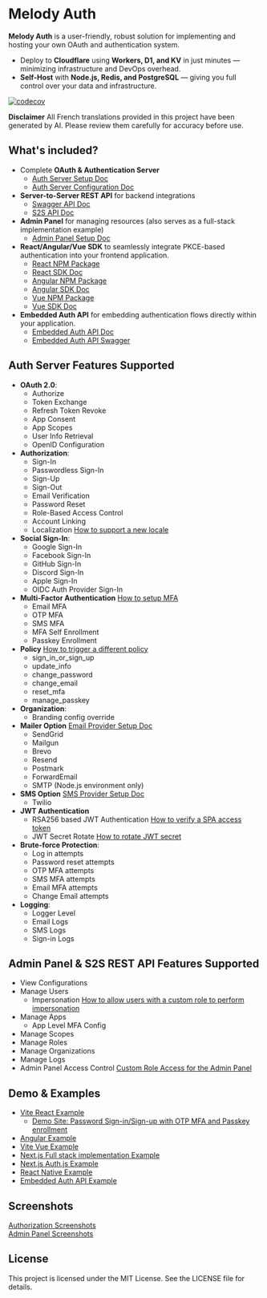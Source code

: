 # Melody Auth

**Melody Auth** is a user-friendly, robust solution for implementing and hosting your own OAuth and authentication system.
- Deploy to **Cloudflare** using **Workers, D1, and KV** in just minutes — minimizing infrastructure and DevOps overhead.
- **Self-Host** with **Node.js, Redis, and PostgreSQL** — giving you full control over your data and infrastructure.

[![codecov](https://codecov.io/gh/ValueMelody/melody-auth/graph/badge.svg?token=AB3C1DCJJM)](https://codecov.io/gh/ValueMelody/melody-auth)

**Disclaimer** All French translations provided in this project have been generated by AI. Please review them carefully for accuracy before use.

## What's included?
- Complete **OAuth & Authentication Server**
  - [Auth Server Setup Doc](https://auth.valuemelody.com/auth-server-setup.html)
  - [Auth Server Configuration Doc](https://auth.valuemelody.com/auth-server-configuration.html)
- **Server-to-Server REST API** for backend integrations
  - [Swagger API Doc](https://auth-server.valuemelody.com/api/v1/swagger)
  - [S2S API Doc](https://auth.valuemelody.com/s2s-api.html)
- **Admin Panel** for managing resources (also serves as a full-stack implementation example)
  - [Admin Panel Setup Doc](https://auth.valuemelody.com/admin-panel-setup.html)
- **React/Angular/Vue SDK** to seamlessly integrate PKCE-based authentication into your frontend application.
  - [React NPM Package](https://www.npmjs.com/package/@melody-auth/react)
  - [React SDK Doc](https://auth.valuemelody.com/react-sdk.html)
  - [Angular NPM Package](https://www.npmjs.com/package/@melody-auth/angular)
  - [Angular SDK Doc](https://auth.valuemelody.com/angular-sdk.html)
  - [Vue NPM Package](https://www.npmjs.com/package/@melody-auth/vue)
  - [Vue SDK Doc](https://auth.valuemelody.com/vue-sdk.html)
- **Embedded Auth API** for embedding authentication flows directly within your application.
  - [Embedded Auth API Doc](https://auth.valuemelody.com/embedded-auth-api.html)
  - [Embedded Auth API Swagger](https://auth-server.valuemelody.com/api/v1/embedded-swagger)

## Auth Server Features Supported
- <b>OAuth 2.0</b>:
  - Authorize
  - Token Exchange
  - Refresh Token Revoke
  - App Consent
  - App Scopes
  - User Info Retrieval
  - OpenID Configuration
- <b>Authorization</b>:
  - Sign-In
  - Passwordless Sign-In
  - Sign-Up
  - Sign-Out
  - Email Verification
  - Password Reset
  - Role-Based Access Control
  - Account Linking
  - Localization [How to support a new locale](https://auth.valuemelody.com/q_a.html#how-to-support-a-new-locale)
- <b>Social Sign-In</b>:
  - Google Sign-In
  - Facebook Sign-In
  - GitHub Sign-In
  - Discord Sign-In
  - Apple Sign-In
  - OIDC Auth Provider Sign-In
- <b>Multi-Factor Authentication</b> [How to setup MFA](https://auth.valuemelody.com/q_a.html#how-to-setup-mfa)
  - Email MFA
  - OTP MFA
  - SMS MFA
  - MFA Self Enrollment
  - Passkey Enrollment
- <b>Policy</b> [How to trigger a different policy](https://auth.valuemelody.com/q_a.html#how-to-trigger-a-different-policy)
  - sign_in_or_sign_up
  - update_info
  - change_password
  - change_email
  - reset_mfa
  - manage_passkey
- <b>Organization</b>:
  - Branding config override
- <b>Mailer Option</b> [Email Provider Setup Doc](https://auth.valuemelody.com/email-provider-setup.html)
  - SendGrid
  - Mailgun
  - Brevo
  - Resend
  - Postmark
  - ForwardEmail
  - SMTP (Node.js environment only)
- <b>SMS Option</b> [SMS Provider Setup Doc](https://auth.valuemelody.com/sms-provider-setup.html)
  - Twilio
- <b>JWT Authentication</b>
  - RSA256 based JWT Authentication [How to verify a SPA access token](https://auth.valuemelody.com/q_a.html#how-to-verify-a-spa-access-token)
  - JWT Secret Rotate [How to rotate JWT secret](https://auth.valuemelody.com/q_a.html#how-to-rotate-jwt-secret)
- <b>Brute-force Protection</b>:
  - Log in attempts
  - Password reset attempts
  - OTP MFA attempts
  - SMS MFA attempts
  - Email MFA attempts
  - Change Email attempts
- <b>Logging</b>:
  - Logger Level
  - Email Logs
  - SMS Logs
  - Sign-in Logs

## Admin Panel & S2S REST API Features Supported
- View Configurations
- Manage Users
  - Impersonation [How to allow users with a custom role to perform impersonation](https://auth.valuemelody.com/q_a.html#how-to-allow-users-with-a-custom-role-to-perform-impersonation)
- Manage Apps
  - App Level MFA Config
- Manage Scopes
- Manage Roles
- Manage Organizations
- Manage Logs
- Admin Panel Access Control [Custom Role Access for the Admin Panel](https://auth.valuemelody.com/admin-panel-setup.html#custom-role-access-for-the-admin-panel)

## Demo & Examples
- [Vite React Example](https://github.com/ValueMelody/melody-auth-examples/tree/main/vite-react-demo)
  - [Demo Site: Password Sign-in/Sign-up with OTP MFA and Passkey enrollment](https://auth-demo.valuemelody.com)
- [Angular Example](https://github.com/ValueMelody/melody-auth-examples/tree/main/angular-example)
- [Vite Vue Example](https://github.com/ValueMelody/melody-auth-examples/tree/main/vite-vue-example)
- [Next.js Full stack implementation Example](https://github.com/ValueMelody/melody-auth/tree/main/admin-panel)
- [Next.js Auth.js Example](https://github.com/ValueMelody/melody-auth-examples/tree/main/next-auth-js-example)
- [React Native Example](https://github.com/ValueMelody/melody-auth-examples/tree/main/react-native-example)
- [Embedded Auth API Example](https://github.com/ValueMelody/melody-auth-examples/tree/main/embedded-auth)

## Screenshots
[Authorization Screenshots](https://auth.valuemelody.com/screenshots.html#identity-pages-and-emails)  
[Admin Panel Screenshots](https://auth.valuemelody.com/screenshots.html#admin-panel-pages)

## License

This project is licensed under the MIT License. See the LICENSE file for details.
